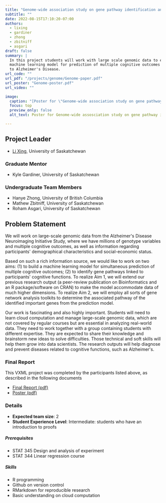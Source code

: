 ```yaml
---
title: "Genome-wide association study on gene pathway identification and cognitive function prediction"
subtitle: ""
date: 2022-08-15T17:10:20-07:00
authors:
  - lixing
  - gardiner
  - zhong
  - zbitniff
  - asgari
draft: false
summary: |
  In this project students will work with large scale genomic data to extend a
  machine learning model for prediction of multiple cognitive outcomes related
  to Alzheimer's Disease.
url_code: ""
url_pdf: "/projects/genome/Genome-paper.pdf"
url_poster: "Genome-poster.pdf"
url_video: ""

image:
  caption: "[Poster for \"Genome-wide association study on gene pathway identification and cognitive function prediction\"](./Genome-poster.pdf)"
  focus: top
  preview_only: false
  alt_text: Poster for Genome-wide assosciation study on gene pathway identification and cognitive function prediction

---
```


## Project Leader
  * [Li Xing](/authors/lixing/), University of Saskatchewan

### Graduate Mentor
  * Kyle Gardiner, University of Saskatchewan

### Undergraduate Team Members
  * Hanye Zhong, University of British Columbia
  * Mathew Zbitniff, University of Saskatchewan
  * Roham Asgari, University of Saskatchewan

## Problem Statement

We will work on large-scale genomic data from the Alzheimer's Disease
Neuroimaging Initiative Study, where we have millions of genotype variables and
multiple cognitive outcomes, as well as information regarding participants'
demographical characteristics and social-economic status.

Based on such a rich information source, we would like to work on two aims: (1)
to build a machine learning model for simultaneous prediction of multiple
cognitive outcomes; (2) to identify gene pathways linked to participants'
cognitive functions. To realize Aim 1, we will extend our previous research
output (a peer-review publication on Bioinformatics and an R package/software on
CRAN) to make the model accommodate data of much higher dimensions. To realize
Aim 2, we will employ all sorts of gene network analysis toolkits to determine
the associated pathway of the identified important genes from the prediction
model.

Our work is fascinating and also highly important. Students will need to learn
cloud computation and manage large-scale genomic data, which are not covered by
regular courses but are essential in analyzing real-world data. They need to
work together with a group containing students with different expertise. They
are expected to share their knowledge and brainstorm new ideas to solve
difficulties. Those technical and soft skills will help them grow into data
scientists. The research outputs will help diagnose and prevent diseases related
to cognitive functions, such as Alzheimer's.


### Final Report

This VXML project was completed by the participants listed above, as described
in the following documents

  * [Final Report (pdf)](./Genome-paper.pdf)
  * [Poster (pdf)](./Genome-poster.pdf)

### Details
  * **Expected team size**: 2
  * **Student Experience Level**: Intermediate: students who have an introduction to proofs

##### Prerequisites
  * STAT 345 Design and analysis of experiment
  * STAT 344 Linear regression course

##### Skills
  * R programming
  * Github on version control
  * RMarkdown for reproducible research
  * Basic understanding on cloud computation
